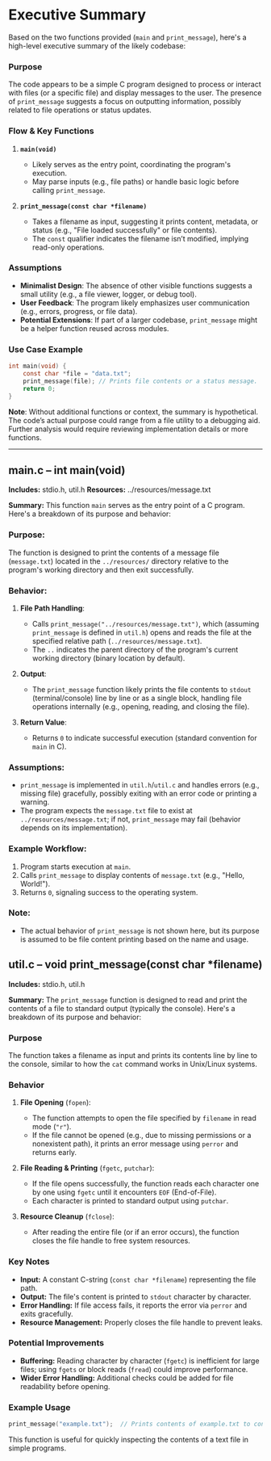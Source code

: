 # Executive Summary

Based on the two functions provided (`main` and `print_message`), here's a high-level executive summary of the likely codebase:

### **Purpose**
The code appears to be a simple C program designed to process or interact with files (or a specific file) and display messages to the user. The presence of `print_message` suggests a focus on outputting information, possibly related to file operations or status updates.

### **Flow & Key Functions**
1. **`main(void)`**  
   - Likely serves as the entry point, coordinating the program's execution.
   - May parse inputs (e.g., file paths) or handle basic logic before calling `print_message`.

2. **`print_message(const char *filename)`**  
   - Takes a filename as input, suggesting it prints content, metadata, or status (e.g., "File loaded successfully" or file contents).
   - The `const` qualifier indicates the filename isn’t modified, implying read-only operations.

### **Assumptions**
- **Minimalist Design**: The absence of other visible functions suggests a small utility (e.g., a file viewer, logger, or debug tool).
- **User Feedback**: The program likely emphasizes user communication (e.g., errors, progress, or file data).
- **Potential Extensions**: If part of a larger codebase, `print_message` might be a helper function reused across modules.

### **Use Case Example**
```c
int main(void) {
    const char *file = "data.txt";
    print_message(file); // Prints file contents or a status message.
    return 0;
}
```

**Note**: Without additional functions or context, the summary is hypothetical. The code’s actual purpose could range from a file utility to a debugging aid. Further analysis would require reviewing implementation details or more functions.

---

## main.c – int main(void)
**Includes:** stdio.h, util.h
**Resources:** ../resources/message.txt

**Summary:** This function `main` serves as the entry point of a C program. Here's a breakdown of its purpose and behavior:

### Purpose:
The function is designed to print the contents of a message file (`message.txt`) located in the `../resources/` directory relative to the program's working directory and then exit successfully.

### Behavior:
1. **File Path Handling**:  
   - Calls `print_message("../resources/message.txt")`, which (assuming `print_message` is defined in `util.h`) opens and reads the file at the specified relative path (`../resources/message.txt`).
   - The `..` indicates the parent directory of the program's current working directory (binary location by default).

2. **Output**:  
   - The `print_message` function likely prints the file contents to `stdout` (terminal/console) line by line or as a single block, handling file operations internally (e.g., opening, reading, and closing the file).

3. **Return Value**:  
   - Returns `0` to indicate successful execution (standard convention for `main` in C).

### Assumptions:
- `print_message` is implemented in `util.h`/`util.c` and handles errors (e.g., missing file) gracefully, possibly exiting with an error code or printing a warning.
- The program expects the `message.txt` file to exist at `../resources/message.txt`; if not, `print_message` may fail (behavior depends on its implementation).

### Example Workflow:
1. Program starts execution at `main`.
2. Calls `print_message` to display contents of `message.txt` (e.g., "Hello, World!").
3. Returns `0`, signaling success to the operating system.

### Note:
- The actual behavior of `print_message` is not shown here, but its purpose is assumed to be file content printing based on the name and usage.

## util.c – void print_message(const char *filename)
**Includes:** stdio.h, util.h

**Summary:** The `print_message` function is designed to read and print the contents of a file to standard output (typically the console). Here's a breakdown of its purpose and behavior:

### **Purpose**  
The function takes a filename as input and prints its contents line by line to the console, similar to how the `cat` command works in Unix/Linux systems.

### **Behavior**  
1. **File Opening** (`fopen`):  
   - The function attempts to open the file specified by `filename` in read mode (`"r"`).  
   - If the file cannot be opened (e.g., due to missing permissions or a nonexistent path), it prints an error message using `perror` and returns early.

2. **File Reading & Printing** (`fgetc`, `putchar`):  
   - If the file opens successfully, the function reads each character one by one using `fgetc` until it encounters `EOF` (End-of-File).  
   - Each character is printed to standard output using `putchar`.

3. **Resource Cleanup** (`fclose`):  
   - After reading the entire file (or if an error occurs), the function closes the file handle to free system resources.

### **Key Notes**  
- **Input:** A constant C-string (`const char *filename`) representing the file path.  
- **Output:** The file's content is printed to `stdout` character by character.  
- **Error Handling:** If file access fails, it reports the error via `perror` and exits gracefully.  
- **Resource Management:** Properly closes the file handle to prevent leaks.  

### **Potential Improvements**  
- **Buffering:** Reading character by character (`fgetc`) is inefficient for large files; using `fgets` or block reads (`fread`) could improve performance.  
- **Wider Error Handling:** Additional checks could be added for file readability before opening.  

### **Example Usage**  
```c
print_message("example.txt");  // Prints contents of example.txt to console
```  

This function is useful for quickly inspecting the contents of a text file in simple programs.

